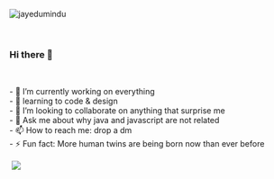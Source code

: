 <p align="left"> <img src="https://komarev.com/ghpvc/?username=jayedumindu&label=Profile%20views&color=0e75b6&style=flat" alt="jayedumindu" /> </p> <br>
<h3 align="left"> Hi there 👋 </h3> <br>
<p align="left">
- 🔭 I’m currently working on everything <br>
- 🌱 learning to code & design <br>
- 👯 I’m looking to collaborate on anything that surprise me <br>
- 💬 Ask me about why java and javascript are not related <br>
- 📫 How to reach me: drop a dm <br>
- ⚡ Fun fact: More human twins are being born now than ever before <br>
</p>
<p>&nbsp;<img align="center" src="https://github-readme-stats.vercel.app/api?username=jayedumindu&show_icons=true&locale=en"/></p>


